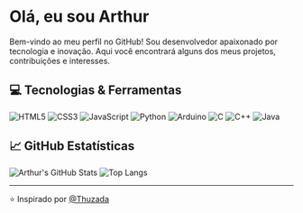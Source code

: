 # Olá, eu sou Arthur

Bem-vindo ao meu perfil no GitHub! Sou desenvolvedor apaixonado por tecnologia e inovação. Aqui você encontrará alguns dos meus projetos, contribuições e interesses.

## 💻 Tecnologias & Ferramentas

![HTML5](https://img.shields.io/badge/-HTML5-E34F26?style=flat-square&logo=html5&logoColor=white)
![CSS3](https://img.shields.io/badge/-CSS3-1572B6?style=flat-square&logo=css3)
![JavaScript](https://img.shields.io/badge/-JavaScript-F7DF1E?style=flat-square&logo=javascript&logoColor=black)
![Python](https://img.shields.io/badge/-Python-3776AB?style=flat-square&logo=python&logoColor=white)
![Arduino](https://img.shields.io/badge/-Arduino-00979D?style=flat-square&logo=arduino&logoColor=white)
![C](https://img.shields.io/badge/-C-A8B9CC?style=flat-square&logo=c&logoColor=white)
![C++](https://img.shields.io/badge/-C++-00599C?style=flat-square&logo=c%2B%2B&logoColor=white)
![Java](https://img.shields.io/badge/-Java-007396?style=flat-square&logo=java&logoColor=white)

## 📈 GitHub Estatísticas

![Arthur's GitHub Stats](https://github-readme-stats.vercel.app/api?username=thuzada&show_icons=true&theme=radical)
![Top Langs](https://github-readme-stats.vercel.app/api/top-langs/?username=thuzada&layout=compact&theme=radical)

---

⭐️ Inspirado por [@Thuzada](https://github.com/thuzada)
